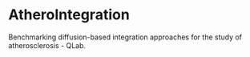 # AtheroIntegration

Benchmarking diffusion-based integration approaches for the study of atherosclerosis - QLab.



